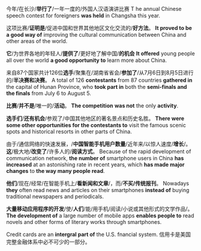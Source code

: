 今年/在长沙/**举行了**/一年一度的/外国人汉语演讲比赛
T he annual Chinese speech contest for foreigners **was held** in Changsha this year.

这项比赛/**证明是**/促进中国和世界其他地区文化交流的/**好方法**。
**It proved to be a good way of** improving the cultural communication between China and other areas of the world.

**它**/为世界各地的年轻人/**提供了**/更好地了解中国/**的机会**
**It offered** young people all over the world **a good opportunity to** learn more about China.

来自87个国家共计126位**选手**/聚集在/湖南省省会/**参加了**/从7月6日到8月5日进行的/**半决赛和决赛**。
A total of 126 **contestants** from 87 countries **gathered in** the capital of Hunan Province, who **took part in** both the **semi-finals and the finals** from July 6 to August 5.

**比赛**/**并不是**/唯一的/**活动**。
**The competition** **was not** the only **activity**.

**选手们**/**还有机会**/参观了/中国其他地区的著名景点和历史名胜。
**There were some other opportunities for the contestants to** visit the famous scenic spots and historical resorts in other parts of China.

由于/通信网络的快速发展，/**中国智能手机用户数量**/近年来/以惊人速度/**增长**/。**这**/极大地/**改变了**/许多人的/**阅读方式**。
Because of the rapid development of communication network, **the number of** smartphone users in China **has increased** at an astonishing rate in recent years, which **has made major changes** to **the way many people read**.

**他们**/现在/经常/在智能手机上/**看新闻和文章**/，而/**不买/传统报刊**。
Nowadays **they** often read news and articles on their smartphones **instead of** buying traditional newspapers and periodicals.

**大量移动应用程序的开发**/使/**人们**/能/用手机/阅读/小说或其他形式的文学作品/。
**The development of** a large number of mobile apps **enables people to** read novels and other forms of literary works through smartphones.

Credit cards are an **intergral part of** the U.S. fnancial system.
信用卡是美国完整金融体系中必不可少的一部分。